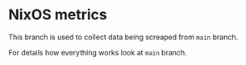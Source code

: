 # NixOS metrics

This branch is used to collect data being screaped from `main` branch.

For details how everything works look at `main` branch.
